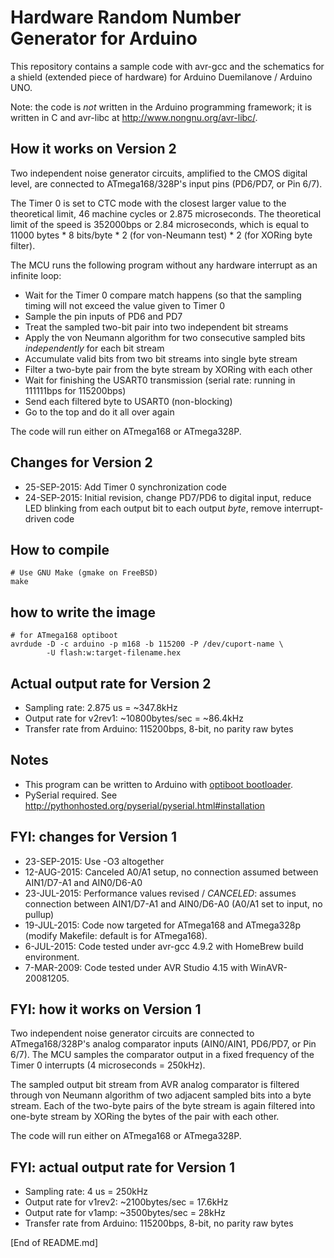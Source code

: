 # Hardware Random Number Generator for Arduino

This repository contains a sample code with avr-gcc and the schematics
for a shield (extended piece of hardware) for Arduino Duemilanove / Arduino UNO.

Note: the code is *not* written in the Arduino programming framework; it
is written in C and avr-libc at <http://www.nongnu.org/avr-libc/>.

## How it works on Version 2

Two independent noise generator circuits, amplified to the CMOS digital level,
are connected to ATmega168/328P's input pins (PD6/PD7, or Pin 6/7).

The Timer 0 is set to CTC mode with the closest larger value to the theoretical
limit, 46 machine cycles or 2.875 microseconds. The theoretical limit of the
speed is 352000bps or 2.84 microseconds, which is equal to 11000 bytes * 8
bits/byte * 2 (for von-Neumann test) * 2 (for XORing byte filter).

The MCU runs the following program without any hardware interrupt as an infinite loop:

* Wait for the Timer 0 compare match happens (so that the sampling timing will not exceed the value given to Timer 0
* Sample the pin inputs of PD6 and PD7
* Treat the sampled two-bit pair into two independent bit streams
* Apply the von Neumann algorithm for two consecutive sampled bits *independently* for each bit stream
* Accumulate valid bits from two bit streams into single byte stream
* Filter a two-byte pair from the byte stream by XORing with each other
* Wait for finishing the USART0 transmission (serial rate: running in 111111bps for 115200bps)
* Send each filtered byte to USART0 (non-blocking)
* Go to the top and do it all over again

The code will run either on ATmega168 or ATmega328P.

## Changes for Version 2

* 25-SEP-2015: Add Timer 0 synchronization code
* 24-SEP-2015: Initial revision, change PD7/PD6 to digital input, reduce LED blinking from each output bit to each output *byte*, remove interrupt-driven code

## How to compile

    # Use GNU Make (gmake on FreeBSD)
    make

## how to write the image

    # for ATmega168 optiboot
    avrdude -D -c arduino -p m168 -b 115200 -P /dev/cuport-name \
            -U flash:w:target-filename.hex

## Actual output rate for Version 2

* Sampling rate: 2.875 us = ~347.8kHz 
* Output rate for v2rev1: ~10800bytes/sec = ~86.4kHz
* Transfer rate from Arduino: 115200bps, 8-bit, no parity raw bytes

## Notes

* This program can be written to Arduino with [optiboot bootloader](https://github.com/Optiboot/optiboot/).
* PySerial required. See <http://pythonhosted.org/pyserial/pyserial.html#installation>

## FYI: changes for Version 1

* 23-SEP-2015: Use -O3 altogether
* 12-AUG-2015: Canceled A0/A1 setup, no connection assumed between AIN1/D7-A1 and AIN0/D6-A0
* 23-JUL-2015: Performance values revised / *CANCELED*: assumes connection between AIN1/D7-A1 and AIN0/D6-A0 (A0/A1 set to input, no pullup)
* 19-JUL-2015: Code now targeted for ATmega168 and ATmega328p (modify Makefile: default is for ATmega168).
* 6-JUL-2015: Code tested under avr-gcc 4.9.2 with HomeBrew build environment.
* 7-MAR-2009: Code tested under AVR Studio 4.15 with WinAVR-20081205.

## FYI: how it works on Version 1

Two independent noise generator circuits are connected to ATmega168/328P's
analog comparator inputs (AIN0/AIN1, PD6/PD7, or Pin 6/7). The MCU samples the
comparator output in a fixed frequency of the Timer 0 interrupts (4
microseconds = 250kHz).

The sampled output bit stream from AVR analog comparator is filtered through
von Neumann algorithm of two adjacent sampled bits into a byte stream. Each of
the two-byte pairs of the byte stream is again filtered into one-byte stream by
XORing the bytes of the pair with each other.

The code will run either on ATmega168 or ATmega328P.

## FYI: actual output rate for Version 1

* Sampling rate: 4 us = 250kHz
* Output rate for v1rev2: ~2100bytes/sec = 17.6kHz
* Output rate for v1amp: ~3500bytes/sec = 28kHz
* Transfer rate from Arduino: 115200bps, 8-bit, no parity raw bytes

[End of README.md]
